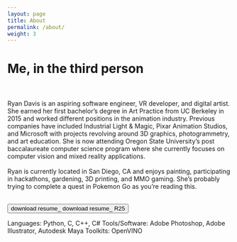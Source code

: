 ```yaml
---
layout: page
title: About
permalink: /about/
weight: 3
---
```


# **Me, in the third person**

<br><br>
Ryan Davis is an aspiring software engineer, VR developer, and digital artist. She earned her first bachelor’s degree in Art Practice from UC Berkeley in 2015 and worked different positions in the animation industry. Previous companies have included Industrial Light & Magic, Pixar Animation Studios, and Microsoft with projects revolving around 3D graphics, photogrammetry, and art education. She is now attending Oregon State University’s post baccalaureate computer science program where she currently focuses on computer vision and mixed reality applications.
<br><br>
Ryan is currently located in San Diego, CA and enjoys painting, participating in hackathons, gardening, 3D printing, and MMO gaming. She’s probably trying to complete a quest in Pokemon Go as you’re reading this.

<br>
<div class="vertical-center">
    <button class="cybr-btn">
        download resume<span aria-hidden>_</span>
        <span aria-hidden class="cybr-btn__glitch">download resume_</span>
        <span aria-hidden class="cybr-btn__tag">R25</span>
    </button>
</div>

Languages: Python, C, C++, C#
Tools/Software: Adobe Photoshop, Adobe Illustrator, Autodesk Maya
Toolkits: OpenVINO